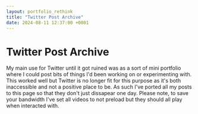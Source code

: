 ```yaml
---
layout: portfolio_rethink
title: "Twitter Post Archive"
date: 2024-08-11 12:37:00 +0001
---
```


<div markdown="1" id='mini-post-host' class="pagnated-page-wrapper" data-page-index="1">

# Twitter Post Archive

My main use for Twitter until it got ruined was as a sort of mini portfolio where I could post bits of things I'd been working on or experimenting with. This worked well but Twitter is no longer fit for this purpose as it's both inaccessible and not a positive place to be. As such I've ported all my posts to this page so that they don't just dissapear one day. Please note, to save your bandwidth I've set all videos to not preload but they should all play when interacted with.

<script type="text/javascript" src="/assets/scripts/portfolio/twit.js" defer></script>


</div>
